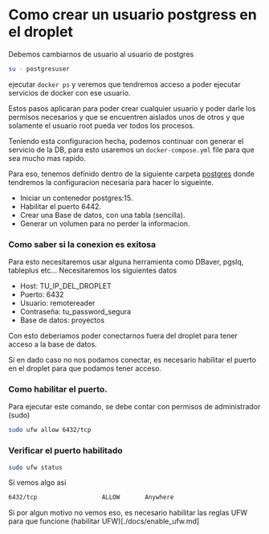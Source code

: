 # Como crear un usuario postgress en el droplet

Debemos cambiarnos de usuario al usuario de postgres
```bash
su - postgresuser
```
ejecutar `docker ps` y veremos que tendremos acceso a poder ejecutar servicios de docker con ese usuario.

Estos pasos aplicaran para poder crear cualquier usuario y poder darle los permisos necesarios y que se encuentren aislados unos de otros y que solamente el usuario root pueda ver todos los procesos.

Teniendo esta configuracion hecha, podemos continuar con generar el servicio de la DB, para esto usaremos un `docker-compose.yml` file para que sea mucho mas rapido.

Para eso, tenemos definido dentro de la siguiente carpeta [postgres](../services/postgres) donde tendremos la configuracion necesaria para hacer lo sigueinte.
* Iniciar un contenedor postgres:15.
* Habilitar el puerto 6442.
* Crear una Base de datos, con una tabla (sencilla).
* Generar un volumen para no perder la informacion.

### Como saber si la conexion es exitosa
Para esto necesitaremos usar alguna herramienta como DBaver, pgslq, tableplus etc...
Necesitaremos los siguientes datos

* Host: TU_IP_DEL_DROPLET
* Puerto: 6432
* Usuario: remotereader
* Contraseña: tu_password_segura
* Base de datos: proyectos

Con esto deberiamos poder conectarnos fuera del droplet para tener acceso a la base de datos.

Si en dado caso no nos podamos conectar, es necesario habilitar el puerto en el droplet para que podamos tener acceso.

### Como habilitar el puerto.
Para ejecutar este comando, se debe contar con permisos de administrador (sudo)
```bash
sudo ufw allow 6432/tcp
```
### Verificar el puerto habilitado
```bash
sudo ufw status
```
Si vemos algo asi
```bash
6432/tcp                  ALLOW       Anywhere
```

Si por algun motivo no vemos eso, es necesario habilitar las reglas UFW para que funcione (habilitar UFW)[./docs/enable_ufw.md]


